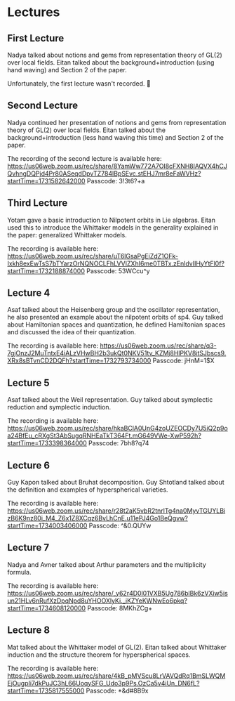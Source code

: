 # Lectures
## First Lecture
Nadya talked about notions and gems from representation theory of GL(2) over local fields. Eitan talked about the background+introduction (using hand waving) and Section 2 of the paper.

Unfortunately, the first lecture wasn't recorded. :slightly_frowning_face:
## Second Lecture
Nadya continued her presentation of notions and gems from representation theory of GL(2) over local fields. Eitan talked about the background+introduction (less hand waving this time) and Section 2 of the paper.

The recording of the second lecture is available here:
https://us06web.zoom.us/rec/share/8YamWw772A7Ol8cFXNH8lAQVX4hCJQvhngDQPjd4Pr80ASeqdDpvTZ784lBpSEvc.stEHJ7mr8eFaWVHz?startTime=1731582642000
Passcode: 3!3t6?+a

## Third Lecture
Yotam gave a basic introduction to Nilpotent orbits in Lie algebras. Eitan used this to introduce the Whittaker models in the generality explained in the paper: generalized Whittaker models.

The recording is available here:
https://us06web.zoom.us/rec/share/uT6lGsaPgEiZdZ1OFk-Ixkh8exEwTsS7bTYarzOrNQNOCLFhLVVIZXhI6me0TBTx.zEnldvIIHyYtFl0f?startTime=1732188874000
Passcode: 53WCcu^y

## Lecture 4
Asaf talked about the Heisenberg group and the oscillator representation, he also presented an example about the nilpotent orbits of sp4. Guy talked about Hamiltonian spaces and quantization, he defined Hamiltonian spaces and discussed the idea of their quantization. 

The recording is available here:
https://us06web.zoom.us/rec/share/q3-7gjOnzJ2MuTntxE4iALzVHwBH2b3ukQt0NKV51tv_KZMj8HlPKV8itSJbscs9.XRx8sBTvnCD2DQFh?startTime=1732793734000
Passcode: jHnM=1$X

## Lecture 5
Asaf talked about the Weil representation. Guy talked about symplectic reduction and symplectic induction.

The recording is available here:
https://us06web.zoom.us/rec/share/hkaBClA0UnG4zoUZEOCDy7U5iQ2p9oa24BfEu_cRXgSt3AbSugqRNHEaTkT364Ft.mG649VWe-XwP592h?startTime=1733398364000
Passcode: 7bh8?q74

## Lecture 6
Guy Kapon talked about Bruhat decomposition. Guy Shtotland talked about the definition and examples of hyperspherical varieties.

The recording is available here:
https://us06web.zoom.us/rec/share/r28t2aK5vbR2tnrlTg4na0MyvTGUYLBizB6K9nz80i_M4_Z6x1Z8XCqz6BvLhCnE.u11ePJ4Go1BeQgvw?startTime=1734003406000
Passcode: ^&0.QUYw

## Lecture 7
Nadya and Avner talked about Arthur parameters and the multiplicity formula.

The recording is available here:
https://us06web.zoom.us/rec/share/_y62r4D0l01VXB5Ug786blBk6zVXiw5isun21HLv6nRufXzDpqNpd8uYHOOXlyKi._iKZYeKWNwEo6pkq?startTime=1734608120000
Passcode: 8MKhZCg+

## Lecture 8
Mat talked about the Whittaker model of GL(2). Eitan talked about Whittaker induction and the structure theorem for hyperspherical spaces.

The recording is available here:
https://us06web.zoom.us/rec/share/4kB_pMVScu8LrVAVQdRq1BmSLWQMEjOugpIi7dkPuJC3hL66UoqySFG_Udo3p9Ps.OzCa5v4iUn_DN6fL?startTime=1735817555000
Passcode: *&d#8B9x
